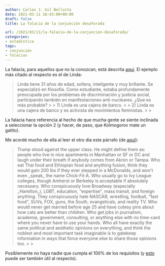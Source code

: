 ```yaml
---
author: Carlos J. Gil Bellosta
date: 2021-03-11 16:43:00+00:00
draft: false
title: La falacia de la conjunción desaforada

url: /2021/03/11/la-falacia-de-la-conjuncion-desaforada/
categories:
- estadística
tags:
- conjunción
- falacias
---
```





La falacia, para aquellos que no la conozcan, está descrita [aquí](https://es.wikipedia.org/wiki/Falacia_de_la_conjunci%C3%B3n). El ejemplo más citado al respecto es el de Linda:







<blockquote>Linda tiene 31 años de edad, soltera, inteligente y muy brillante. Se especializó en filosofía. Como estudiante, estaba profundamente preocupada por los problemas de discriminación y justicia social, participando también en manifestaciones anti-nucleares. ¿Que es más probable?
>
> 1) Linda es una cajera de banco.
>
> 2) Linda es una cajera de banco y es activista de movimientos feministas.
>
> </blockquote>







La falacia hace referencia al hecho de que mucha gente se siente inclinada a seleccionar la opción 2 (y hacer, de paso, que Kolmogorov mate un gatito).







Me acordé mucho de ella al leer el otro día este párrafo (de [aquí](https://astralcodexten.substack.com/p/a-modest-proposal-for-republicans)):







<blockquote>Trump stood against the upper class. He might define them as: people who live in nice apartments in Manhattan or SF or DC and laugh under their breath if anybody comes from Akron or Tampa. Who eat Thai food and Ethiopian food and anything fusion, think they would gain 200 lbs if they ever stepped in a McDonalds, and won't even _speak_ the name Chick-Fil-A. Who usually go to Ivy League colleges, though Amherst or Berkeley is acceptable if absolutely necessary. Who conspicuously love Broadway (especially _Hamilton_), LGBT, education, "expertise", mass transit, and foreign anything. They conspicuously hate NASCAR, wrestling, football, "fast food", SUVs, FOX, guns, the South, evangelicals, and reality TV. Who would never get married before age 25 and have cutesy pins about how cats are better than children. Who get jobs in journalism, academia, government, consulting, or anything else with no time-card where you never have to use your hands. Who all have exactly the same political and aesthetic opinions on everything, and think the noblest and most important task imaginable is to gatekeep information in ways that force everyone else to share those opinions too.
>
> </blockquote>







Posiblemente no haya nadie que cumpla el 100% de los requisitos (y [esto](https://www.datanalytics.com/2020/11/09/no-es-tanto-sobre-la-media-como-sobre-la-maldicion-de-la-multidimensionalidad/) puede ser también útil al respecto).



